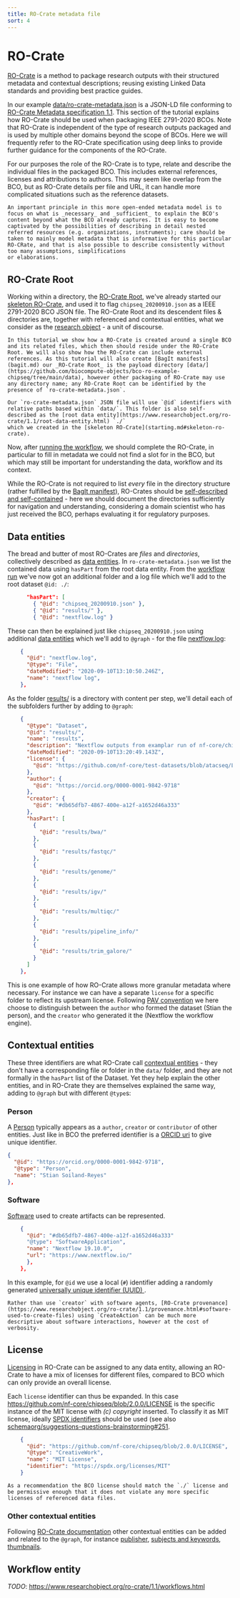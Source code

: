 ```yaml
---
title: RO-Crate metadata file
sort: 4
---
```


# RO-Crate

[RO-Crate](https://www.researchobject.org/ro-crate/) is a method to package research outputs with their structured metadata and contextual descriptions; reusing existing Linked Data standards and providing best practice guides. 

In our example [data/ro-crate-metadata.json](https://github.com/biocompute-objects/bco-ro-example-chipseq/blob/main/data/ro-crate-metadata.json) is a JSON-LD file conforming to [RO-Crate Metadata specification 1.1](https://www.researchobject.org/ro-crate/1.1/). This section of the tutorial explains how RO-Crate should be used when packaging IEEE 2791-2020 BCOs. Note that RO-Crate is independent of the type of research outputs packaged and is used by multiple other domains beyond the scope of BCOs.  Here we will frequently refer to the RO-Crate specification using deep links to provide further guidance for the components of the RO-Crate.

For our purposes the role of the RO-Crate is to type, relate and describe the individual files in the packaged BCO. This includes external references, licenses and attributions to authors. This may seem like overlap from the BCO, but as RO-Crate details per file and URL, it can handle more complicated situations such as the reference datasets. 

```tip
An important principle in this more open-ended metadata model is to focus on what is _necessary_ and _sufficient_ to explain the BCO's content beyond what the BCO already captures. It is easy to become captivated by the possibilities of describing in detail nested referred resources (e.g. organizations, instruments); care should be taken to mainly model metadata that is informative for this particular RO-CRate, and that is also possible to describe consistently without too many assumptions, simplifications
or elaborations.
```

## RO-Crate Root

Working within a directory, the [RO-Crate Root](https://www.researchobject.org/ro-crate/1.1/structure.html), we've already started our [skeleton RO-Crate](starting.md#skeleton-ro-crate), and used it to flag `chipseq_20200910.json` as a IEEE 2791-2020 BCO JSON file. The RO-Crate Root and its descendent files & directories are, together with referenced and contextual entities, what we consider as the [research object](https://www.researchobject.org/) - a unit of discourse.

```tip
In this tutorial we show how a RO-Crate is created around a single BCO and its related files, which then should reside under the RO-Crate Root. We will also show how the RO-Crate can include external references. As this tutorial will also create [BagIt manifests](bagit.md) our _RO-Crate Root_ is the payload directory [data/](https://github.com/biocompute-objects/bco-ro-example-chipseq/tree/main/data), however other packaging of RO-Crate may use any directory name; any RO-Crate Root can be identified by the presence of `ro-crate-metadata.json`.
```

```note
Our `ro-crate-metadata.json` JSON file will use `@id` identifiers with relative paths based within `data/`. This folder is also self-described as the [root data entity](https://www.researchobject.org/ro-crate/1.1/root-data-entity.html) `./`
which we created in the [skeleton RO-Crate](starting.md#skeleton-ro-crate).
```

Now, after [running the workflow](running.md), we should complete the RO-Crate, in particular to fill in metadata we could not find a slot for in the BCO, but which may still be important for understanding the data, workflow and its context. 

While the RO-Crate is not required to list _every_ file in the directory structure (rather fulfilled by the [BagIt manifest](bagit.md)), RO-Crates should be [self-described and self-contained](https://www.researchobject.org/ro-crate/1.1/structure.html#self-describing-and-self-contained) - here we should document the directories sufficiently for navigation and understanding, considering a domain scientist who has just received the BCO, perhaps evaluating it for regulatory purposes.

## Data entities

The bread and butter of most RO-Crates are _files_ and _directories_, collectively described as [data entities](https://www.researchobject.org/ro-crate/1.1/data-entities.html). In `ro-crate-metadata.json` we list the contained data using `hasPart` from the root data entity. From the [workflow run](running.md) we've now got an additional folder and a log file which we'll add to the root dataset `@id: ./`:

```json
      "hasPart": [
        { "@id": "chipseq_20200910.json" },
        { "@id": "results/" },
        { "@id": "nextflow.log" }
```

These can then be explained just like `chipseq_20200910.json` using additional [data entities](https://www.researchobject.org/ro-crate/1.1/data-entities.html#referencing-files-and-folders-from-the-root-data-entity) which we'll add to `@graph` - for the file [nextflow.log](https://github.com/biocompute-objects/bco-ro-example-chipseq/blob/main/data/nextflow.log):

```json
    {
      "@id": "nextflow.log",
      "@type": "File",
      "dateModified": "2020-09-10T13:10:50.246Z",
      "name": "nextflow log",
    },
```

As the folder [results/](https://github.com/biocompute-objects/bco-ro-example-chipseq/blob/main/data/results) is a directory with content per step, we'll detail each of the subfolders further by adding to `@graph`:

```json
    {
      "@type": "Dataset",
      "@id": "results/",
      "name": "results",
      "description": "Nextflow outputs from examplar run of nf-core/chipseq pipeline workflow.",
      "dateModified": "2020-09-10T13:20:49.143Z",
      "license": {
        "@id": "https://github.com/nf-core/test-datasets/blob/atacseq/LICENSE"
      },
      "author": {
        "@id": "https://orcid.org/0000-0001-9842-9718"
      },
      "creator": {
        "@id": "#db65dfb7-4867-400e-a12f-a1652d46a333"
      },
      "hasPart": [
        {
          "@id": "results/bwa/"
        },
        {
          "@id": "results/fastqc/"
        },
        {
          "@id": "results/genome/"
        },
        {
          "@id": "results/igv/"
        },
        {
          "@id": "results/multiqc/"
        },
        {
          "@id": "results/pipeline_info/"
        },
        {
          "@id": "results/trim_galore/"
        }
      ]
    },
```

This is one example of how RO-Crate allows more granular metadata where necessary. For instance we can have a separate `license` for a specific folder to reflect its upstream license. Following [PAV convention](http://pav-ontology.github.io/pav/) we here choose to distinguish between the `author` who formed the dataset (Stian the person), and the `creator` who generated it the (Nextflow the workflow engine). 


## Contextual entities

These three identifiers are what RO-Crate call [contextual entities](https://www.researchobject.org/ro-crate/1.1/contextual-entities.html) - they don't have a corresponding file or folder in the `data/` folder, and they are not formally in the `hasPart` list of the Dataset. Yet they help explain the other entities, and in RO-Crate they are themselves explained the same way, adding to `@graph` but with different `@type`s:

### Person

A [Person](https://www.researchobject.org/ro-crate/1.1/contextual-entities.html#people) typically appears as a `author`, `creator` or `contributor` of other entities. Just like in BCO the preferred identifier is a [ORCID uri](https://orcid.org/) to give unique identifier.

```json
{
  "@id": "https://orcid.org/0000-0001-9842-9718",
  "@type": "Person",
  "name": "Stian Soiland-Reyes"
},
```

### Software

[Software](https://www.researchobject.org/ro-crate/1.1/provenance.html#software-used-to-create-files) used to create artifacts can be represented.

```json
    {
      "@id": "#db65dfb7-4867-400e-a12f-a1652d46a333"
      "@type": "SoftwareApplication",
      "name": "Nextflow 19.10.0",
      "url": "https://www.nextflow.io/"
      },
    },
```

In this example, for `@id` we use a local (`#`) identifier adding a randomly generated [universally unique identifier (UUID) ](https://en.wikipedia.org/wiki/Universally_unique_identifier).

```note
Rather than use `creator` with software agents, [RO-Crate provenance](https://www.researchobject.org/ro-crate/1.1/provenance.html#software-used-to-create-files) using `CreateAction` can be much more descriptive about software interactions, however at the cost of verbosity.
```

## License

[Licensing](https://www.researchobject.org/ro-crate/1.1/contextual-entities.html#licensing-access-control-and-copyright) in RO-Crate can be assigned to any data entity, allowing an RO-Crate to have a mix of licenses for different files, compared to BCO which can only provide an overall license.

Each `license` identifier can thus be expanded. In this case <https://github.com/nf-core/chipseq/blob/2.0.0/LICENSE> is the specific instance of the MIT license with _(c) copyright_ inserted. To classify it as MIT license, ideally [SPDX identifiers]() should be used (see also [schemaorg/suggestions-questions-brainstorming#251](https://github.com/schemaorg/suggestions-questions-brainstorming/issues/251).

```json
    {
      "@id": "https://github.com/nf-core/chipseq/blob/2.0.0/LICENSE",
      "@type": "CreativeWork",
      "name": "MIT License",
      "identifier": "https://spdx.org/licenses/MIT"
    }
```

```tip
As a recommendation the BCO license should match the `./` license and be permissive enough that it does not violate any more specific licenses of referenced data files.
```

### Other contextual entities

Following [RO-Crate documentation](https://www.researchobject.org/ro-crate/1.1/contextual-entities.html) other contextual entities can be added and related to the `@graph`, for instance [publisher](https://www.researchobject.org/ro-crate/1.1/contextual-entities.html#publisher), [subjects and keywords](https://www.researchobject.org/ro-crate/1.1/contextual-entities.html#subjects--keywords), [thumbnails](https://www.researchobject.org/ro-crate/1.1/contextual-entities.html#thumbnails).


## Workflow entity

_TODO_: <https://www.researchobject.org/ro-crate/1.1/workflows.html>
